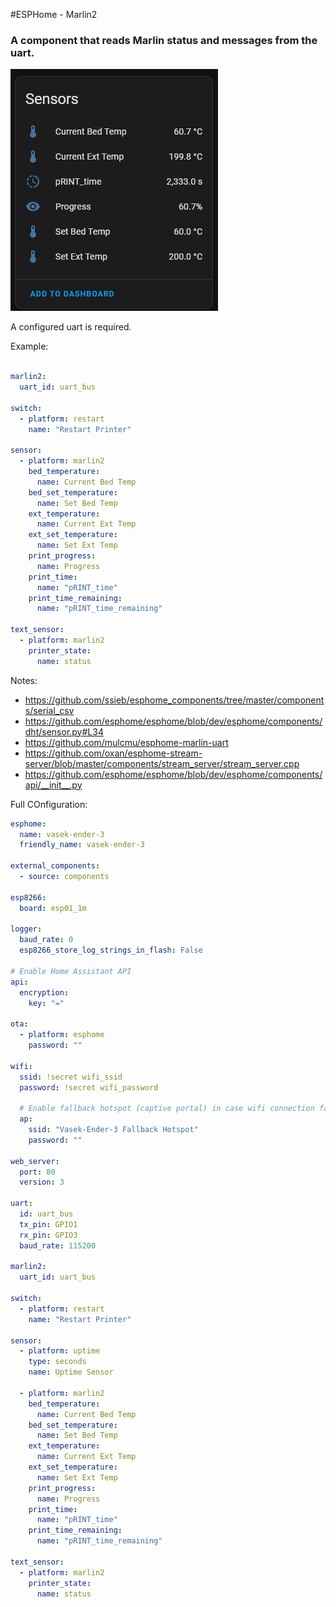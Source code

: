 #ESPHome - Marlin2
### A component that reads Marlin status and messages from the uart.
![alt text](image.png)

A configured uart is required.

Example:
```yaml

marlin2:
  uart_id: uart_bus

switch:
  - platform: restart
    name: "Restart Printer"

sensor:
  - platform: marlin2
    bed_temperature:
      name: Current Bed Temp
    bed_set_temperature:
      name: Set Bed Temp
    ext_temperature:
      name: Current Ext Temp
    ext_set_temperature:
      name: Set Ext Temp
    print_progress:
      name: Progress
    print_time:
      name: "pRINT_time"
    print_time_remaining:
      name: "pRINT_time_remaining"

text_sensor:
  - platform: marlin2
    printer_state:
      name: status
```

Notes:
* https://github.com/ssieb/esphome_components/tree/master/components/serial_csv
* https://github.com/esphome/esphome/blob/dev/esphome/components/dht/sensor.py#L34
* https://github.com/mulcmu/esphome-marlin-uart
* https://github.com/oxan/esphome-stream-server/blob/master/components/stream_server/stream_server.cpp
* https://github.com/esphome/esphome/blob/dev/esphome/components/api/__init__.py

Full COnfiguration:
```yaml
esphome:
  name: vasek-ender-3
  friendly_name: vasek-ender-3

external_components:
  - source: components
  
esp8266:
  board: esp01_1m

logger:
  baud_rate: 0
  esp8266_store_log_strings_in_flash: False
  
# Enable Home Assistant API
api:
  encryption:
    key: "="

ota:
  - platform: esphome
    password: ""

wifi:
  ssid: !secret wifi_ssid
  password: !secret wifi_password
  
  # Enable fallback hotspot (captive portal) in case wifi connection fails
  ap:
    ssid: "Vasek-Ender-3 Fallback Hotspot"
    password: ""

web_server:
  port: 80
  version: 3
  
uart:
  id: uart_bus
  tx_pin: GPIO1
  rx_pin: GPIO3
  baud_rate: 115200

marlin2:
  uart_id: uart_bus

switch:
  - platform: restart
    name: "Restart Printer"

sensor:
  - platform: uptime
    type: seconds
    name: Uptime Sensor

  - platform: marlin2
    bed_temperature:
      name: Current Bed Temp
    bed_set_temperature:
      name: Set Bed Temp
    ext_temperature:
      name: Current Ext Temp
    ext_set_temperature:
      name: Set Ext Temp
    print_progress:
      name: Progress
    print_time:
      name: "pRINT_time"
    print_time_remaining:
      name: "pRINT_time_remaining"

text_sensor:
  - platform: marlin2
    printer_state:
      name: status
```